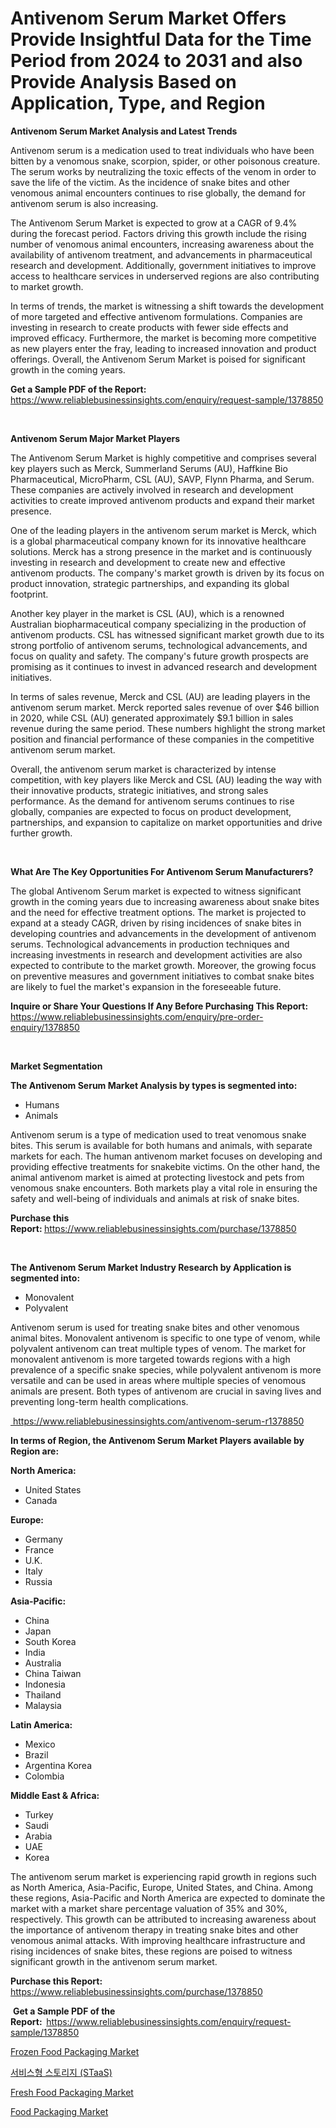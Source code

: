 <p><h1>Antivenom Serum Market Offers Provide Insightful Data for the Time Period from 2024 to 2031 and also Provide Analysis Based on Application, Type, and Region</h1></p><p><strong>Antivenom Serum Market Analysis and Latest Trends</strong></p>
<p><p>Antivenom serum is a medication used to treat individuals who have been bitten by a venomous snake, scorpion, spider, or other poisonous creature. The serum works by neutralizing the toxic effects of the venom in order to save the life of the victim. As the incidence of snake bites and other venomous animal encounters continues to rise globally, the demand for antivenom serum is also increasing.</p><p>The Antivenom Serum Market is expected to grow at a CAGR of 9.4% during the forecast period. Factors driving this growth include the rising number of venomous animal encounters, increasing awareness about the availability of antivenom treatment, and advancements in pharmaceutical research and development. Additionally, government initiatives to improve access to healthcare services in underserved regions are also contributing to market growth.</p><p>In terms of trends, the market is witnessing a shift towards the development of more targeted and effective antivenom formulations. Companies are investing in research to create products with fewer side effects and improved efficacy. Furthermore, the market is becoming more competitive as new players enter the fray, leading to increased innovation and product offerings. Overall, the Antivenom Serum Market is poised for significant growth in the coming years.</p></p>
<p><strong>Get a Sample PDF of the Report:&nbsp;</strong> <a href="https://www.reliablebusinessinsights.com/enquiry/request-sample/1378850">https://www.reliablebusinessinsights.com/enquiry/request-sample/1378850</a></p>
<p>&nbsp;</p>
<p><strong>Antivenom Serum Major Market Players</strong></p>
<p><p>The Antivenom Serum Market is highly competitive and comprises several key players such as Merck, Summerland Serums (AU), Haffkine Bio Pharmaceutical, MicroPharm, CSL (AU), SAVP, Flynn Pharma, and Serum. These companies are actively involved in research and development activities to create improved antivenom products and expand their market presence.</p><p>One of the leading players in the antivenom serum market is Merck, which is a global pharmaceutical company known for its innovative healthcare solutions. Merck has a strong presence in the market and is continuously investing in research and development to create new and effective antivenom products. The company's market growth is driven by its focus on product innovation, strategic partnerships, and expanding its global footprint.</p><p>Another key player in the market is CSL (AU), which is a renowned Australian biopharmaceutical company specializing in the production of antivenom products. CSL has witnessed significant market growth due to its strong portfolio of antivenom serums, technological advancements, and focus on quality and safety. The company's future growth prospects are promising as it continues to invest in advanced research and development initiatives.</p><p>In terms of sales revenue, Merck and CSL (AU) are leading players in the antivenom serum market. Merck reported sales revenue of over $46 billion in 2020, while CSL (AU) generated approximately $9.1 billion in sales revenue during the same period. These numbers highlight the strong market position and financial performance of these companies in the competitive antivenom serum market.</p><p>Overall, the antivenom serum market is characterized by intense competition, with key players like Merck and CSL (AU) leading the way with their innovative products, strategic initiatives, and strong sales performance. As the demand for antivenom serums continues to rise globally, companies are expected to focus on product development, partnerships, and expansion to capitalize on market opportunities and drive further growth.</p></p>
<p>&nbsp;</p>
<p><strong>What Are The Key Opportunities For Antivenom Serum Manufacturers?</strong></p>
<p><p>The global Antivenom Serum market is expected to witness significant growth in the coming years due to increasing awareness about snake bites and the need for effective treatment options. The market is projected to expand at a steady CAGR, driven by rising incidences of snake bites in developing countries and advancements in the development of antivenom serums. Technological advancements in production techniques and increasing investments in research and development activities are also expected to contribute to the market growth. Moreover, the growing focus on preventive measures and government initiatives to combat snake bites are likely to fuel the market's expansion in the foreseeable future.</p></p>
<p><strong>Inquire or Share Your Questions If Any Before Purchasing This Report:</strong> <a href="https://www.reliablebusinessinsights.com/enquiry/pre-order-enquiry/1378850">https://www.reliablebusinessinsights.com/enquiry/pre-order-enquiry/1378850</a></p>
<p>&nbsp;</p>
<p><strong>Market Segmentation</strong></p>
<p><strong>The Antivenom Serum Market Analysis by types is segmented into:</strong></p>
<p><ul><li>Humans</li><li>Animals</li></ul></p>
<p><p>Antivenom serum is a type of medication used to treat venomous snake bites. This serum is available for both humans and animals, with separate markets for each. The human antivenom market focuses on developing and providing effective treatments for snakebite victims. On the other hand, the animal antivenom market is aimed at protecting livestock and pets from venomous snake encounters. Both markets play a vital role in ensuring the safety and well-being of individuals and animals at risk of snake bites.</p></p>
<p><strong>Purchase this Report:&nbsp;</strong><a href="https://www.reliablebusinessinsights.com/purchase/1378850">https://www.reliablebusinessinsights.com/purchase/1378850</a></p>
<p>&nbsp;</p>
<p><strong>The Antivenom Serum Market Industry Research by Application is segmented into:</strong></p>
<p><ul><li>Monovalent</li><li>Polyvalent</li></ul></p>
<p><p>Antivenom serum is used for treating snake bites and other venomous animal bites. Monovalent antivenom is specific to one type of venom, while polyvalent antivenom can treat multiple types of venom. The market for monovalent antivenom is more targeted towards regions with a high prevalence of a specific snake species, while polyvalent antivenom is more versatile and can be used in areas where multiple species of venomous animals are present. Both types of antivenom are crucial in saving lives and preventing long-term health complications.</p></p>
<p><a href="https://www.reliablebusinessinsights.com/antivenom-serum-r1378850">&nbsp;https://www.reliablebusinessinsights.com/antivenom-serum-r1378850</a></p>
<p><strong>In terms of Region, the Antivenom Serum Market Players available by Region are:</strong></p>
<p>
    <p> <strong> North America: </strong>
        <ul>
            <li>United States</li>
            <li>Canada</li>
        </ul>
        </p> 
    <p> <strong> Europe: </strong>
        <ul>
            <li>Germany</li>
            <li>France</li>
            <li>U.K.</li>
            <li>Italy</li>
            <li>Russia</li>
        </ul>
        </p> 
    <p> <strong> Asia-Pacific: </strong>
        <ul>
            <li>China</li>
            <li>Japan</li>
            <li>South Korea</li>
            <li>India</li>
            <li>Australia</li>
            <li>China Taiwan</li>
            <li>Indonesia</li>
            <li>Thailand</li>
            <li>Malaysia</li>
        </ul>
        </p> 
    <p> <strong> Latin America: </strong>
        <ul>
            <li>Mexico</li>
            <li>Brazil</li>
            <li>Argentina Korea</li>
            <li>Colombia</li>
        </ul>
        </p> 
    <p> <strong> Middle East & Africa: </strong>
        <ul>
            <li>Turkey</li>
            <li>Saudi</li>
            <li>Arabia</li>
            <li>UAE</li>
            <li>Korea</li>
        </ul>
    </p>
    </p>
<p><p>The antivenom serum market is experiencing rapid growth in regions such as North America, Asia-Pacific, Europe, United States, and China. Among these regions, Asia-Pacific and North America are expected to dominate the market with a market share percentage valuation of 35% and 30%, respectively. This growth can be attributed to increasing awareness about the importance of antivenom therapy in treating snake bites and other venomous animal attacks. With improving healthcare infrastructure and rising incidences of snake bites, these regions are poised to witness significant growth in the antivenom serum market.</p></p>
<p><strong>Purchase this Report: </strong><a href="https://www.reliablebusinessinsights.com/purchase/1378850">https://www.reliablebusinessinsights.com/purchase/1378850</a></p>
<p>&nbsp;<strong>Get a Sample PDF of the Report:&nbsp;&nbsp;</strong><a href="https://www.reliablebusinessinsights.com/enquiry/request-sample/1378850">https://www.reliablebusinessinsights.com/enquiry/request-sample/1378850</a></p>
<p><strong></strong></p>
<p><p><a href="https://github.com/jaidynmorantestelletmjzya/Market-Research-Report-List-4/blob/main/frozen-food-packaging-market.md">Frozen Food Packaging Market</a></p><p><a href="https://github.com/nigaleamar09/Market-Research-Report-List-2/blob/main/455244483916.md">서비스형 스토리지 (STaaS)</a></p><p><a href="https://github.com/juniordelafrance/Market-Research-Report-List-4/blob/main/fresh-food-packaging-market.md">Fresh Food Packaging Market</a></p><p><a href="https://github.com/rahu1506/Market-Research-Report-List-5/blob/main/food-packaging-market.md">Food Packaging Market</a></p></p>